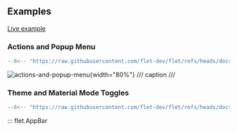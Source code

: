 ## Examples

[Live example](https://flet-controls-gallery.fly.dev/navigation/appbar)

### Actions and Popup Menu

```python
--8<-- "https://raw.githubusercontent.com/flet-dev/flet/refs/heads/docs/fix-links/sdk/python/examples/controls/app-bar/actions-and-popup-menu.py"
```

![actions-and-popup-menu](https://raw.githubusercontent.com/flet-dev/flet/docs/fix-links/sdk/python/examples/controls/app-bar/media/actions-and-popup-menu.gif){width="80%"}
/// caption
///

### Theme and Material Mode Toggles

```python
--8<-- "https://raw.githubusercontent.com/flet-dev/flet/refs/heads/docs/fix-links/sdk/python/examples/controls/app-bar/theme-and-material-mode-toggles.py"
```

::: flet.AppBar
